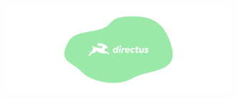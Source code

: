 [![](https://github.com/rijkvanzanten/rijkvanzanten/raw/master/directus-green.png)](https://directus.io)
